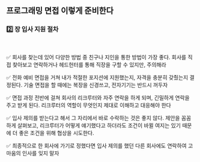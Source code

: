 ## 프로그래밍 면접 이렇게 준비한다

### :two: 장 입사 지원 절차

<br>

:white_check_mark: 회사를 찾는데 있어 다양한 방법 중 친구나 지인을 통한 방법이 가장 좋다. 회사를 직접 찾아보고 연락하거나 헤드헌터를 통해 직장을 구할 수 있지만, 주의해라

:white_check_mark: 전화 예비 면접을 거쳐 내가 적절한 포지션에 지원했는지, 자격을 충분히 갖췄는지 결정된다. 기술 면접을 할 때에는 복장을 신경쓰고, 전자기기는 반드시 꺼두자

:white_check_mark: 면접 과정 전반에 걸쳐 회사의 리크루터와 자주 연락을 하게 되며, 긴밀하게 연락을 주고 받게 된다. 리크루터의 역할이 무엇인지 제대로 이해하고 대응해야 한다

:white_check_mark: 입사 제의를 받는다고 해서 그 자리에서 바로 수락하는 것은 좋지 않다. 제안을 꼼꼼하게 살펴보고, 리크루터가 어떻게 얘기했다고 하더라도 조건이 바뀔 여지는 있기 때문에 더 좋은 조건을 위해 협상을 시도한다.

:white_check_mark: 최종적으로 한 회사에 가기로 정했다면 입사 제의를 했던 다른 회사에도 연락하여 고마움의 인사를 잊지 말자
